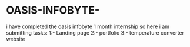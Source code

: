 # OASIS-INFOBYTE-
i have completed the oasis infobyte  1 month internship so here i am submitting tasks:
1:- Landing page 
2:- portfolio 
3:- temperature converter website
